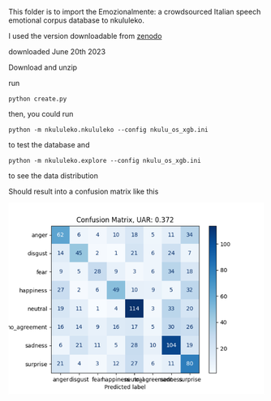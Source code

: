 This folder is to import the 
Emozionalmente: a crowdsourced Italian speech emotional corpus
database to nkululeko.

I used the version downloadable from [zenodo](https://zenodo.org/record/6569824)

downloaded June 20th 2023

Download and unzip

run
```
python create.py
```

then, you could run
```
python -m nkululeko.nkululeko --config nkulu_os_xgb.ini
```
to test the database and
```
python -m nkululeko.explore --config nkulu_os_xgb.ini
```
to see the data distribution

Should result into a confusion matrix like this

![alt text](results/images/run_0/data_xgb_os__0_000_cnf.png "Confusion matrix")